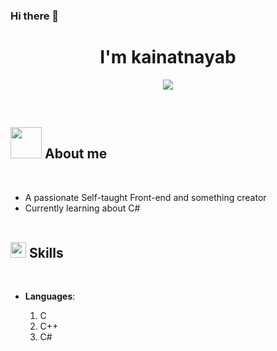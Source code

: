 ### Hi there 👋

<h1 align="center"><b> I'm kainatnayab </b></h1>
<!--  -->
<p align="center">
  <a href="https://github.com/DenverCoder1/readme-typing-svg"><img src="https://readme-typing-svg.herokuapp.com?font=Time+New+Roman&color=cyan&size=25&center=true&vCenter=true&width=600&height=100&lines=Assalamu+O+Alaikum+Warahmatullah..&hearts;++;Self-taught+Front-End+something+creator,;Computer+Science+Student,;still+Learning."></a>
</p>


<br>



	
## <picture><img src = "https://github.com/0xkainatnayab/0xkainatnayab/raw/main/assets/mdImages/about_me.gif" width = 50px></picture> **About me**

<br>

- A passionate Self-taught Front-end and something creator
- Currently learning about C#
<br><br>

## <img src="https://media2.giphy.com/media/QssGEmpkyEOhBCb7e1/giphy.gif?cid=ecf05e47a0n3gi1bfqntqmob8g9aid1oyj2wr3ds3mg700bl&rid=giphy.gif" width ="25"><b> Skills</b>
<br>

<p align="center">

- **Languages**:
    
    1. C
    2. C++
    3. C#
<br>


